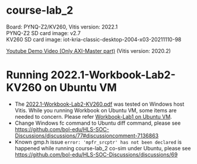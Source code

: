 # course-lab_2
Board: PYNQ-Z2/KV260, Vitis version: 2022.1 <br />
PYNQ-Z2 SD card image: v2.7 <br />
KV260 SD card image: iot-kria-classic-desktop-2004-x03-20211110-98

[Youtube Demo Video (Only AXI-Master part)](https://youtu.be/314ENX1QMjo) (Vitis version: 2020.2)

# Running 2022.1-Workbook-Lab2-KV260 on Ubuntu VM
*  The [2022.1-Workbook-Lab2-KV260.pdf](https://github.com/bol-edu/course-lab_2/files/12716246/2022.1-Workbook-Lab2-KV260.pdf) was tested on Windows host Vitis. While you running Workbook on Ubuntu VM, some items are needed to concern. Please refer [Workbook-Lab1 on Ubuntu VM](https://github.com/bol-edu/course-lab_1#running-20221-workbook-lab1-on-ubuntu-vm).
*  Change Windows fc command to Ubuntu diff command, please see https://github.com/bol-edu/HLS-SOC-Discussions/discussions/77#discussioncomment-7136863
*  Known gmp.h issue `error: 'mpfr_srcptr' has not been declared` is happened while running course-lab_2 co-sim under Ubuntu, please see https://github.com/bol-edu/HLS-SOC-Discussions/discussions/69
